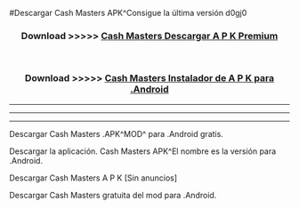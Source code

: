 #Descargar Cash Masters  APK^Consigue la última versión d0gj0



<div align="center">
<h3>Download >>>>> <a href="https://es-sites.web.app/?es= Cash Masters ">Cash Masters  Descargar A P K Premium</a></h3><br>

<h3>Download >>>>> <a href="https://es-sites.web.app/?es= Cash Masters ">Cash Masters  Instalador de A P K para .Android</a></h3>
</div>


----------------------------------------------------------

----------------------------------------------------------

----------------------------------------------------------

Descargar Cash Masters  .APK^MOD^ para .Android gratis.

Descargar la aplicación. Cash Masters  APK^El nombre es la versión para .Android.

Descargar Cash Masters  A P K [Sin anuncios]

Descargar Cash Masters  gratuita del mod para .Android.